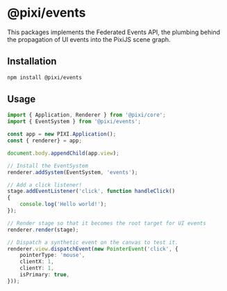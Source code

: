 #  @pixi/events

This packages implements the Federated Events API, the plumbing behind the propagation of UI events into the PixiJS
scene graph.

## Installation

```bash
npm install @pixi/events
```

## Usage

```ts
import { Application, Renderer } from '@pixi/core';
import { EventSystem } from '@pixi/events';

const app = new PIXI.Application();
const { renderer} = app;

document.body.appendChild(app.view);

// Install the EventSystem
renderer.addSystem(EventSystem, 'events');

// Add a click listener!
stage.addEventListener('click', function handleClick()
{
    console.log('Hello world!');
});

// Render stage so that it becomes the root target for UI events
renderer.render(stage);

// Dispatch a synthetic event on the canvas to test it.
renderer.view.dispatchEvent(new PointerEvent('click', {
    pointerType: 'mouse',
    clientX: 1,
    clientY: 1,
    isPrimary: true,
}));
```
